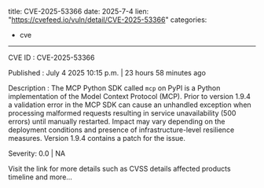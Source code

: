  
title: CVE-2025-53366
date: 2025-7-4
lien: "https://cvefeed.io/vuln/detail/CVE-2025-53366"
categories:
  - cve
---

CVE ID : CVE-2025-53366

Published :  July 4
2025
10:15 p.m. | 23 hours
58 minutes ago

Description : The MCP Python SDK
called `mcp` on PyPI
is a Python implementation of the Model Context Protocol (MCP). Prior to version 1.9.4
a validation error in the MCP SDK can cause an unhandled exception when processing malformed requests
resulting in service unavailability (500 errors) until manually restarted. Impact may vary depending on the deployment conditions
and presence of infrastructure-level resilience measures. Version 1.9.4 contains a patch for the issue.

Severity: 0.0 | NA

Visit the link for more details
such as CVSS details
affected products
timeline
and more...
